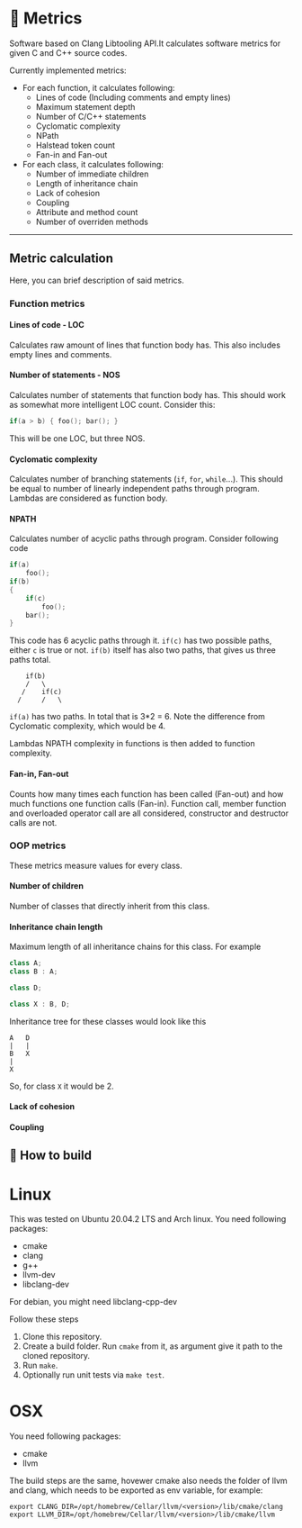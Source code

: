 # :straight_ruler: Metrics
Software based on Clang Libtooling API.It calculates software metrics for given C and C++ source codes.

Currently implemented metrics:  
* For each function, it calculates following:
    * Lines of code (Including comments and empty lines)
    * Maximum statement depth 
    * Number of C/C++ statements
    * Cyclomatic complexity
    * NPath
    * Halstead token count
    * Fan-in and Fan-out
* For each class, it calculates following:
    * Number of immediate children
    * Length of inheritance chain
    * Lack of cohesion
    * Coupling
    * Attribute and method count
    * Number of overriden methods

---

## Metric calculation
Here, you can brief description of said metrics.
### Function metrics

#### Lines of code - LOC
Calculates raw amount of lines that function body has. This also includes empty lines and comments.

#### Number of statements - NOS
Calculates number of statements that function body has.
This should work as somewhat more intelligent LOC count. Consider this:
```c++
if(a > b) { foo(); bar(); }
```
This will be one LOC, but three NOS.

#### Cyclomatic complexity
Calculates number of branching statements (`if`, `for`, `while`...). This should be equal to 
number of linearly independent paths through program. Lambdas are considered as function body.

#### NPATH
Calculates number of acyclic paths through program. Consider following code
```c++
if(a)
    foo();
if(b)
{
    if(c)
        foo();
    bar();
}
```
This code has 6 acyclic paths through it. `if(c)` has two possible paths, either `c` is true or not.
`if(b)` itself has also two paths, that gives us three paths total.
```
    if(b)
    /   \
   /    if(c)
  /     /   \
```
`if(a)` has two paths. In total that is 3*2 = 6. Note the difference from Cyclomatic complexity, which would be 4.

Lambdas NPATH complexity in functions is then added to function complexity.
#### Fan-in, Fan-out
Counts how many times each function has been called (Fan-out) and how much functions one function calls (Fan-in).
Function call, member function and overloaded operator call are all considered, constructor and destructor
calls are not.

### OOP metrics
These metrics measure values for every class.
#### Number of children
Number of classes that directly inherit from this class.
#### Inheritance chain length
Maximum length of all inheritance chains for this class. For example
```c++
class A;                       
class B : A;

class D;                       

class X : B, D;
```
Inheritance tree for these classes would look like this
```$xslt
A   D
|   |
B   X
|
X
```
So, for class `X` it would be 2.
#### Lack of cohesion
#### Coupling

## :hammer: How to build
# Linux
This was tested on Ubuntu 20.04.2 LTS and Arch linux.
You need following packages:
- cmake
- clang
- g++
- llvm-dev
- libclang-dev

For debian, you might need libclang-cpp-dev

Follow these steps
1. Clone this repository.
2. Create a build folder. Run `cmake` from it, as argument give it path to the cloned repository.
3. Run `make`.
4. Optionally run unit tests via `make test`.

# OSX
You need following packages:
- cmake
- llvm

The build steps are the same, hovewer cmake also needs the folder of llvm and clang,
which needs to be exported as env variable, for example:
```
export CLANG_DIR=/opt/homebrew/Cellar/llvm/<version>/lib/cmake/clang
export LLVM_DIR=/opt/homebrew/Cellar/llvm/<version>/lib/cmake/llvm
```
